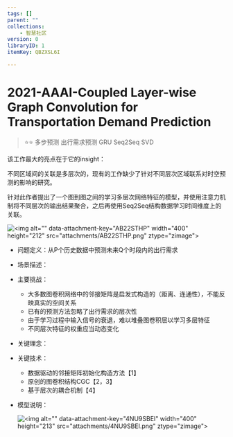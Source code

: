 ```yaml
---
tags: []
parent: ""
collections:
    - 智慧社区
version: 0
libraryID: 1
itemKey: QBZXSL6I

---
```

# 2021-AAAI-Coupled Layer-wise Graph Convolution for Transportation Demand Prediction

> ⭐⭐ 多步预测 出行需求预测 GRU Seq2Seq SVD

该工作最大的亮点在于它的insight：

不同区域间的关联是多层次的，现有的工作缺少了针对不同层次区域联系对时空预测的影响的研究。

针对此作者提出了一个图到图之间的学习多层次网络特征的模型，并使用注意力机制将不同层次的输出结果聚合，之后再使用Seq2Seq结构数据学习时间维度上的关联。

![\<img alt="" data-attachment-key="AB22STHP" width="400" height="212" src="attachments/AB22STHP.png" ztype="zimage">](https://cdn.jsdelivr.net/gh/luojunhui1/BlogPicture//Windows/AB22STHP.png)

*   问题定义：从P个历史数据中预测未来Q个时段内的出行需求

*   场景描述：

*   主要挑战：

    *   大多数图卷积网络中的邻接矩阵是启发式构造的（距离、连通性），不能反映真实的空间关系
    *   已有的预测方法忽略了出行需求的层次性
    *   由于学习过程中输入信号的衰退，难以堆叠图卷积层以学习多层特征
    *   不同层次特征的权重应当动态变化

*   关键理念：

*   关键技术：

    *   数据驱动的邻接矩阵初始化构造方法【1】
    *   原创的图卷积结构CGC【2，3】
    *   基于层次的耦合机制【4】

*   模型说明：

    ![\<img alt="" data-attachment-key="4NU9SBEI" width="400" height="213" src="attachments/4NU9SBEI.png" ztype="zimage">](https://cdn.jsdelivr.net/gh/luojunhui1/BlogPicture//Windows/4NU9SBEI.png)
